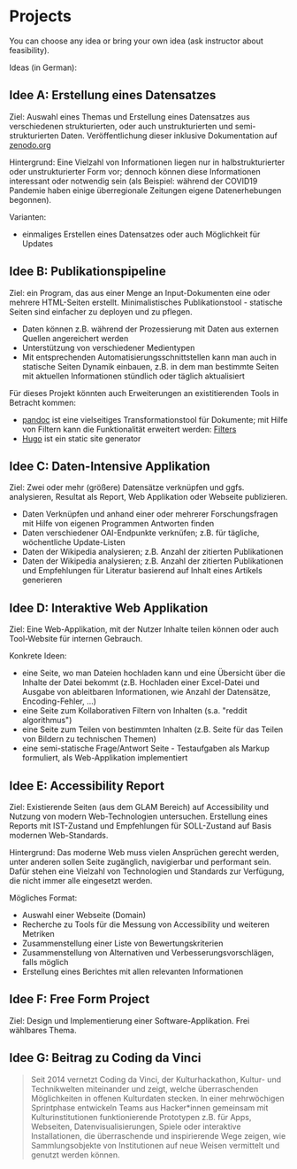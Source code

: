 # Projects

You can choose any idea or bring your own idea (ask instructor about feasibility).

Ideas (in German):

## Idee A: Erstellung eines Datensatzes

Ziel: Auswahl eines Themas und Erstellung eines Datensatzes aus verschiedenen
strukturierten, oder auch unstrukturierten und semi-strukturierten Daten.
Veröffentlichung dieser inklusive Dokumentation auf
[zenodo.org](https://zenodo.org/)

Hintergrund: Eine Vielzahl von Informationen liegen nur in halbstrukturierter
oder unstrukturierter Form vor; dennoch können diese Informationen interessant
oder notwendig sein (als Beispiel: während der COVID19 Pandemie haben einige
überregionale Zeitungen eigene Datenerhebungen begonnen).

Varianten:

* einmaliges Erstellen eines Datensatzes oder auch Möglichkeit für Updates

## Idee B: Publikationspipeline

Ziel: ein Program, das aus einer Menge an Input-Dokumenten eine oder mehrere
HTML-Seiten erstellt. Minimalistisches Publikationstool - statische Seiten sind
einfacher zu deployen und zu pflegen.

* Daten können z.B. während der Prozessierung mit Daten aus externen Quellen
  angereichert werden
* Unterstützung von verschiedener Medientypen
* Mit entsprechenden Automatisierungsschnittstellen kann man auch in statische
  Seiten Dynamik einbauen, z.B. in dem man bestimmte Seiten mit aktuellen
Informationen stündlich oder täglich aktualisiert

Für dieses Projekt könnten auch Erweiterungen an existitierenden Tools in Betracht kommen:

* [pandoc](https://en.wikipedia.org/wiki/Pandoc) ist eine vielseitiges
  Transformationstool für Dokumente; mit Hilfe von Filtern kann die
Funktionalität erweitert werden: [Filters](https://pandoc.org/filters.html)
* [Hugo](https://gohugo.io/) ist ein static site generator

## Idee C: Daten-Intensive Applikation

Ziel: Zwei oder mehr (größere) Datensätze verknüpfen und ggfs. analysieren,
Resultat als Report, Web Applikation oder Webseite publizieren.

* Daten Verknüpfen und anhand einer oder mehrerer Forschungsfragen mit Hilfe
  von eigenen Programmen Antworten finden
* Daten verschiedener OAI-Endpunkte verknüfen; z.B. für tägliche, wöchentliche
  Update-Listen
* Daten der Wikipedia analysieren; z.B. Anzahl der zitierten Publikationen
* Daten der Wikipedia analysieren; z.B. Anzahl der zitierten Publikationen und
  Empfehlungen für Literatur basierend auf Inhalt eines Artikels generieren

## Idee D: Interaktive Web Applikation

Ziel: Eine Web-Applikation, mit der Nutzer Inhalte teilen können oder auch
Tool-Website für internen Gebrauch.

Konkrete Ideen:

* eine Seite, wo man Dateien hochladen kann und eine Übersicht über die Inhalte
  der Datei bekommt (z.B. Hochladen einer Excel-Datei und Ausgabe von
ableitbaren Informationen, wie Anzahl der Datensätze, Encoding-Fehler, ...)
* eine Seite zum Kollaborativen Filtern von Inhalten (s.a. "reddit algorithmus")
* eine Seite zum Teilen von bestimmten Inhalten (z.B. Seite für das Teilen von Bildern zu technischen Themen)
* eine semi-statische Frage/Antwort Seite - Testaufgaben als Markup formuliert, als Web-Applikation implementiert

## Idee E: Accessibility Report

Ziel: Existierende Seiten (aus dem GLAM Bereich) auf Accessibility und Nutzung
von modern Web-Technologien untersuchen. Erstellung eines Reports mit
IST-Zustand und Empfehlungen für SOLL-Zustand auf Basis modernen Web-Standards.

Hintergrund: Das moderne Web muss vielen Ansprüchen gerecht werden, unter
anderen sollen Seite zugänglich, navigierbar und performant sein. Dafür stehen
eine Vielzahl von Technologien und Standards zur Verfügung, die nicht immer
alle eingesetzt werden.

Mögliches Format:

* Auswahl einer Webseite (Domain)
* Recherche zu Tools für die Messung von Accessibility und weiteren Metriken
* Zusammenstellung einer Liste von Bewertungskriterien
* Zusammenstellung von Alternativen und Verbesserungsvorschlägen, falls möglich
* Erstellung eines Berichtes mit allen relevanten Informationen


## Idee F: Free Form Project

Ziel: Design und Implementierung einer Software-Applikation. Frei wählbares Thema.

## Idee G: Beitrag zu Coding da Vinci

> Seit 2014 vernetzt Coding da Vinci, der Kulturhackathon, Kultur- und
> Technikwelten miteinander und zeigt, welche überraschenden Möglichkeiten in
> offenen Kulturdaten stecken. In einer mehrwöchigen Sprintphase entwickeln
> Teams aus Hacker\*innen gemeinsam mit Kulturinstitutionen funktionierende
> Prototypen z.B. für Apps, Webseiten, Datenvisualisierungen, Spiele oder
> interaktive Installationen, die überraschende und inspirierende Wege zeigen,
> wie Sammlungsobjekte von Institutionen auf neue Weisen vermittelt und genutzt
> werden können.

